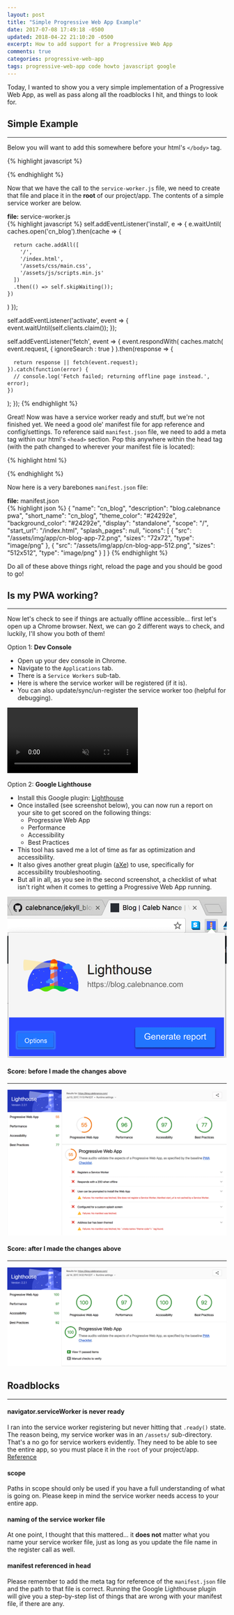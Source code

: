 ```yaml
---
layout: post
title: "Simple Progressive Web App Example"
date: 2017-07-08 17:49:18 -0500
updated: 2018-04-22 21:10:20 -0500
excerpt: How to add support for a Progressive Web App
comments: true
categories: progressive-web-app
tags: progressive-web-app code howto javascript google
---
```

Today, I wanted to show you a very simple implementation of a Progressive Web App, as well as pass along all the roadblocks I hit, and things to look for.  

## Simple Example
* * *

Below you will want to add this somewhere before your html's `</body>` tag.  

{% highlight javascript %}
<script type="text/javascript">
  // is service worker supported?
  if('serviceWorker' in navigator) {
    // service worker registered
    navigator.serviceWorker.register('service-worker.js', { scope: '/' })
      .then(function(registration) {
        // console.log('service worker registered');
      }
    );

    // service worker ready
    navigator.serviceWorker.ready.then(function(registration) {
      // console.log('service worker ready');
    });
  }
</script>
{% endhighlight %}

Now that we have the call to the `service-worker.js` file, we need to create that file and place it in the **root** of our project/app. The contents of a simple service worker are below.  

<div class="highlight-wrapper">
<div class="highlight-file-label"><strong>file:</strong> service-worker.js</div>
{% highlight javascript %}
self.addEventListener('install', e => {
  e.waitUntil(
    caches.open('cn_blog').then(cache => {

      return cache.addAll([
        '/',
        '/index.html',
        '/assets/css/main.css',
        '/assets/js/scripts.min.js'
      ])
      .then(() => self.skipWaiting());
    })
  )
});

self.addEventListener('activate',  event => {
  event.waitUntil(self.clients.claim());
});

self.addEventListener('fetch', event => {
  event.respondWith(
    caches.match(
      event.request, {
        ignoreSearch : true
      }
    ).then(response => {

      return response || fetch(event.request);
    }).catch(function(error) {
      // console.log('Fetch failed; returning offline page instead.', error);
    })
  );
});
{% endhighlight %}
</div>

Great! Now was have a service worker ready and stuff, but we're not finished yet. We need a good ole' manifest file for app reference and config/settings. To reference said `manifest.json` file, we need to add a meta tag within our html's `<head>` section. Pop this anywhere within the head tag (with the path changed to wherever your manifest file is located):

{% highlight html %}
<link rel="manifest" href="/path/to/manifest.json">
{% endhighlight %}

Now here is a very barebones `manifest.json` file:

<div class="highlight-wrapper">
<div class="highlight-file-label"><strong>file:</strong> manifest.json</div>
{% highlight json %}
{
  "name": "cn_blog",
  "description": "blog.calebnance pwa",
  "short_name": "cn_blog",
  "theme_color": "#24292e",
  "background_color": "#24292e",
  "display": "standalone",
  "scope": "/",
  "start_url": "/index.html",
  "splash_pages": null,
  "icons": [
    {
      "src": "/assets/img/app/cn-blog-app-72.png",
      "sizes": "72x72",
      "type": "image/png"
    },
    {
      "src": "/assets/img/app/cn-blog-app-512.png",
      "sizes": "512x512",
      "type": "image/png"
    }
  ]
}
{% endhighlight %}
</div>

Do all of these above things right, reload the page and you should be good to go!  

## Is my PWA working?
* * *

Now let's check to see if things are actually offline accessible... first let's open up a Chrome browser. Next, we can go 2 different ways to check, and luckily, I'll show you both of them!  

Option 1: **Dev Console**
* Open up your dev console in Chrome.
* Navigate to the `Applications` tab.
* There is a `Service Workers` sub-tab.
* Here is where the service worker will be registered (if it is).
* You can also update/sync/un-register the service worker too (helpful for debugging).

<div class="video-wrapper">
  <video class="video" autoplay loop muted playsinline>
    <source src="/assets/videos/progressive-web-app/console-application.mp4" type="video/mp4">
  </video>
</div>

Option 2: **Google Lighthouse**
* Install this Google plugin: <a href="https://developers.google.com/web/tools/lighthouse/" target="_blank" rel="noopener">Lighthouse</a>
* Once installed (see screenshot below), you can now run a report on your site to get scored on the following things:
  * Progressive Web App
  * Performance
  * Accessibility
  * Best Practices
* This tool has saved me a lot of time as far as optimization and accessibility.
* It also gives another great plugin (<a href="https://chrome.google.com/webstore/detail/axe/lhdoppojpmngadmnindnejefpokejbdd?hl=en-US" target="_blank" rel="noopener">aXe</a>) to use, specifically for accessibility troubleshooting.
* But all in all, as you see in the second screenshot, a checklist of what isn't right when it comes to getting a Progressive Web App running.

<div class="img-wrapper">
  <img class="img" src="/assets/img/progressive-web-app/google-lighthouse-screenshot.png" alt="google lighthouse screenshot">
</div>

#### Score: before I made the changes above
* * *
<div class="img-wrapper">
  <img class="img" src="/assets/img/progressive-web-app/google-lighthouse-report_before.png" alt="google lighthouse screenshot before">
</div>

#### Score: after I made the changes above
* * *
<div class="img-wrapper">
  <img class="img" src="/assets/img/progressive-web-app/google-lighthouse-report_after.png" alt="google lighthouse screenshot after">
</div>

## Roadblocks
* * *

#### navigator.serviceWorker is never ready
I ran into the service worker registering but never hitting that `.ready()` state. The reason being, my service worker was in an `/assets/` sub-directory. That's a no go for service workers evidently. They need to be able to see the entire app, so you must place it in the `root` of your project/app. <a href="https://stackoverflow.com/questions/29874068/navigator-serviceworker-is-never-ready" target="_blank" rel="noopener">Reference</a>  

#### scope
Paths in scope should only be used if you have a full understanding of what is going on. Please keep in mind the service worker needs access to your entire app.

#### naming of the service worker file
At one point, I thought that this mattered... it **does not** matter what you name your service worker file, just as long as you update the file name in the register call as well.

#### manifest referenced in head
Please remember to add the meta tag for reference of the `manifest.json` file and the path to that file is correct. Running the Google Lighthouse plugin will give you a step-by-step list of things that are wrong with your manifest file, if there are any.
